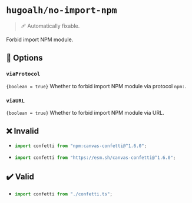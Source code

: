 # `hugoalh/no-import-npm`

> 🩹 Automatically fixable.

Forbid import NPM module.

## 🔧 Options

### `viaProtocol`

`{boolean = true}` Whether to forbid import NPM module via protocol `npm:`.

### `viaURL`

`{boolean = true}` Whether to forbid import NPM module via URL.

## ❌ Invalid

- ```ts
  import confetti from "npm:canvas-confetti@^1.6.0";
  ```
- ```ts
  import confetti from "https://esm.sh/canvas-confetti@^1.6.0";
  ```

## ✔️ Valid

- ```ts
  import confetti from "./confetti.ts";
  ```
